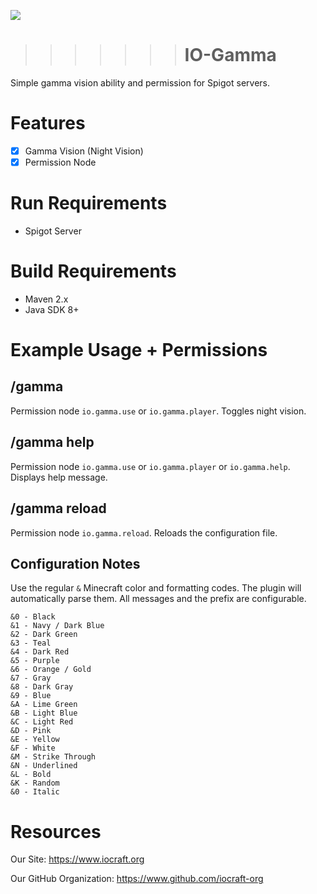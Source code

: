 ![](https://www.iocraft.org/mini.png)
>>>>>>> # IO-Gamma 
Simple gamma vision ability and permission for Spigot servers.
# Features
- [x] Gamma Vision (Night Vision)
- [x] Permission Node
# Run Requirements
- Spigot Server
# Build Requirements
- Maven 2.x
- Java SDK 8+
# Example Usage + Permissions
## /gamma
Permission node `io.gamma.use` or `io.gamma.player`. Toggles night vision.
## /gamma help
Permission node `io.gamma.use` or `io.gamma.player` or `io.gamma.help`.  Displays help message.
## /gamma reload 
Permission node `io.gamma.reload`. Reloads the configuration file.
## Configuration Notes
Use the regular `&` Minecraft color and formatting codes. The plugin will automatically parse them. All messages and the prefix are configurable.
```
&0 - Black
&1 - Navy / Dark Blue
&2 - Dark Green
&3 - Teal
&4 - Dark Red
&5 - Purple
&6 - Orange / Gold
&7 - Gray
&8 - Dark Gray
&9 - Blue
&A - Lime Green
&B - Light Blue
&C - Light Red
&D - Pink
&E - Yellow
&F - White
&M - Strike Through
&N - Underlined
&L - Bold
&K - Random
&0 - Italic
```
# Resources
Our Site: https://www.iocraft.org

Our GitHub Organization: https://www.github.com/iocraft-org

